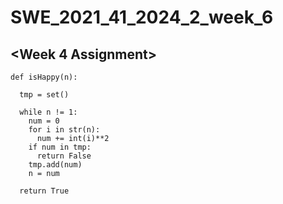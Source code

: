 # SWE_2021_41_2024_2_week_6
## <Week 4 Assignment>
```
def isHappy(n):

  tmp = set()

  while n != 1:
    num = 0
    for i in str(n):
      num += int(i)**2
    if num in tmp:
      return False
    tmp.add(num)
    n = num

  return True
```
